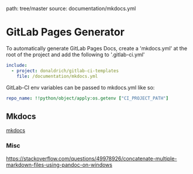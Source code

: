 path: tree/master
source: documentation/mkdocs.yml

# GitLab Pages Generator

To automatically generate GitLab Pages Docs, create a 'mkdocs.yml' at the root of the project and add the following to '.gitlab-ci.yml'

``` yaml
include:
  - project: donaldrich/gitlab-ci-templates
    file: /documentation/mkdocs.yml
```

GitLab-CI env variables can be passed to mkdocs.yml like so:

``` yaml
repo_name: !!python/object/apply:os.getenv ["CI_PROJECT_PATH"]
```

## Mkdocs

[mkdocs](https://www.mkdocs.org)

### Misc

<https://stackoverflow.com/questions/49978926/concatenate-multiple-markdown-files-using-pandoc-on-windows>
